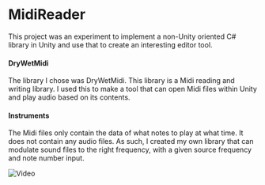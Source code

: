# MidiReader
 
This project was an experiment to implement a non-Unity oriented C# library in Unity and use that to create an interesting editor tool.

#### DryWetMidi
The library I chose was DryWetMidi. This library is a Midi reading and writing library. I used this to make a tool that can open Midi files within Unity and play audio based on its contents.

#### Instruments
The Midi files only contain the data of what notes to play at what time. It does not contain any audio files. As such, I created my own library that can modulate sound files to the right frequency, with a given source frequency and note number input.

![Video](https://www.youtube.com/watch?v=PlKLKvDN9Yk)

